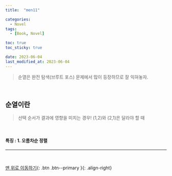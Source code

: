 ```yaml
---
title:  "men11" 

categories:
  - Novel
tags:
  - [Book, Novel]

toc: true
toc_sticky: true

date: 2023-06-04
last_modified_at: 2023-06-04
---
```


> 순열은 완전 탐색(브루트 포스) 문제에서 많이 등장하므로 잘 익혀놓자.

<br>

## 순열이란

> 선택 순서가 결과에 영향을 미치는 경우! (1,2)와 (2,1)은 달라야 할 때

<br>

#### 특징 : 1. 오름차순 정렬


***
<br>

[맨 위로 이동하기](#){: .btn .btn--primary }{: .align-right}